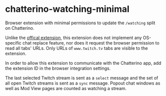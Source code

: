 # chatterino-watching-minimal

Browser extension with minimal permissions to update the `/watching` split on
Chatterino.

Unlike the
[offical extension](https://github.com/Chatterino/chatterino-browser-ext),
this extension does not implement any OS-specific chat replace feature, nor
does it request the browser permission to read all tabs' URLs.
Only URLs of `www.twitch.tv` tabs are visible to the extension.

In order to allow this extension to communicate with the Chatterino app, add
the extension ID in the browser integration settings.

The last selected Twitch stream is sent as a `select` message and the set of
all open Twitch streams is sent as a `sync` message.
Popout chat windows as well as Mod View pages are counted as watching a
stream.
